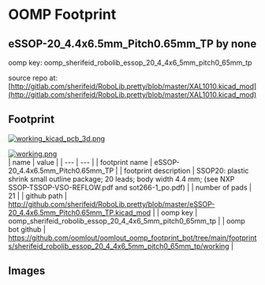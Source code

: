 # OOMP Footprint  
## eSSOP-20_4.4x6.5mm_Pitch0.65mm_TP  by none  
  
oomp key: oomp_sherifeid_robolib_essop_20_4_4x6_5mm_pitch0_65mm_tp  
  
source repo at: [http://gitlab.com/sherifeid/RoboLib.pretty/blob/master/XAL1010.kicad_mod](http://gitlab.com/sherifeid/RoboLib.pretty/blob/master/XAL1010.kicad_mod)  
## Footprint  
  
[![working_kicad_pcb_3d.png](working_kicad_pcb_3d_600.png)](working_kicad_pcb_3d.png)  
  
[![working.png](working_600.png)](working.png)  
| name | value | 
| --- | --- | 
| footprint name | eSSOP-20_4.4x6.5mm_Pitch0.65mm_TP | 
| footprint description | SSOP20: plastic shrink small outline package; 20 leads; body width 4.4 mm; (see NXP SSOP-TSSOP-VSO-REFLOW.pdf and sot266-1_po.pdf) | 
| number of pads | 21 | 
| github path | http://github.com/sherifeid/RoboLib.pretty/blob/master/eSSOP-20_4.4x6.5mm_Pitch0.65mm_TP.kicad_mod | 
| oomp key | oomp_sherifeid_robolib_essop_20_4_4x6_5mm_pitch0_65mm_tp | 
| oomp bot github | https://github.com/oomlout/oomlout_oomp_footprint_bot/tree/main/footprints/sherifeid_robolib_essop_20_4_4x6_5mm_pitch0_65mm_tp/working | 
## Images  
